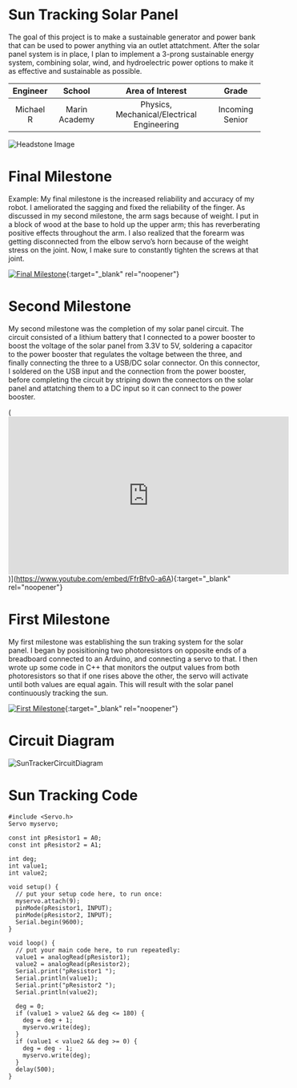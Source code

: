 ﻿# Sun Tracking Solar Panel
The goal of this project is to make a sustainable generator and power bank that can be used to power anything via an outlet attatchment. After the solar panel system is in place, I plan to implement a 3-prong sustainable energy system, combining solar, wind, and hydroelectric power options to make it as effective and sustainable as possible.

| **Engineer** | **School** | **Area of Interest** | **Grade** |
|:--:|:--:|:--:|:--:|
| Michael R | Marin Academy | Physics, Mechanical/Electrical Engineering | Incoming Senior

![Headstone Image](https://bluestampengineering.com/wp-content/uploads/2016/05/improve.jpg)
  
# Final Milestone
Example: My final milestone is the increased reliability and accuracy of my robot. I ameliorated the sagging and fixed the reliability of the finger. As discussed in my second milestone, the arm sags because of weight. I put in a block of wood at the base to hold up the upper arm; this has reverberating positive effects throughout the arm. I also realized that the forearm was getting disconnected from the elbow servo’s horn because of the weight stress on the joint. Now, I make sure to constantly tighten the screws at that joint. 

[![Final Milestone]()](https://www.youtube.com/watch?v=3npqKn-eHq0){:target="_blank" rel="noopener"}

# Second Milestone
My second milestone was the completion of my solar panel circuit. The circuit consisted of a lithium battery that I connected to a power booster to boost the voltage of the solar panel from 3.3V to 5V, soldering a capacitor to the power booster that regulates the voltage between the three, and finally connecting the three to a USB/DC solar connector. On this connector, I soldered on the USB input and the connection from the power booster, before completing the circuit by striping down the connectors on the solar panel and attatching them to a DC input so it can connect to the power booster. 

(<iframe width="560" height="315" src="https://www.youtube.com/embed/FfrBfv0-a6A" title="YouTube video player" frameborder="0" allow="accelerometer; autoplay; clipboard-write; encrypted-media; gyroscope; picture-in-picture" allowfullscreen></iframe>)](https://www.youtube.com/embed/FfrBfv0-a6A){:target="_blank" rel="noopener"}
# First Milestone
  
My first milestone was establishing the sun traking system for the solar panel. I began by posisitioning two photoresistors on opposite ends of a breadboard connected to an Arduino, and connecting a servo to that. I then wrote up some code in C++ that monitors the output values from both photoresistors so that if one rises above the other, the servo will activate until both values are equal again. This will result with the solar panel continuously tracking the sun.

[![First Milestone]()](https://www.youtube.com/watch?v=3npqKn-eHq0 "First Milestone"){:target="_blank" rel="noopener"}

# Circuit Diagram
![SunTrackerCircuitDiagram](https://user-images.githubusercontent.com/88206259/127694933-1066e222-f0d3-40d6-a2e3-3bad213a5b66.jpg)

# Sun Tracking Code
```arduino
#include <Servo.h>
Servo myservo;

const int pResistor1 = A0;
const int pResistor2 = A1;

int deg;
int value1;
int value2;

void setup() {
  // put your setup code here, to run once:
  myservo.attach(9);
  pinMode(pResistor1, INPUT);
  pinMode(pResistor2, INPUT);
  Serial.begin(9600);
}

void loop() {
  // put your main code here, to run repeatedly:
  value1 = analogRead(pResistor1);
  value2 = analogRead(pResistor2);
  Serial.print("pResistor1 ");
  Serial.println(value1);
  Serial.print("pResistor2 ");
  Serial.println(value2);

  deg = 0;
  if (value1 > value2 && deg <= 180) {
    deg = deg + 1;
    myservo.write(deg);
  }
  if (value1 < value2 && deg >= 0) {
    deg = deg - 1;
    myservo.write(deg);
  }
  delay(500);
}
```
